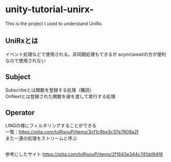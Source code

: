 # unity-tutorial-unirx-
This is the project I used to understand UniRx.   

## UniRxとは
イベント処理などで使用される。非同期処理もできるが acync\awaitの方が便利なので使用されない

## Subject
Subscribeとは関数を登録する処理（購読）  
OnNextとは登録された関数を値を渡して実行する処理  


## Operator
LINQの様にフィルタリングすることができる  
一覧：https://qiita.com/toRisouP/items/3cf1c9be3c37e7609a2f  
また一連の処理をストリームと呼ぶ

##
参考にしたサイト
https://qiita.com/toRisouP/items/2f1643e344c741dd94f8
